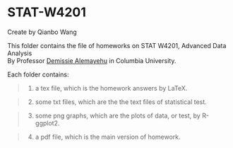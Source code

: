 # STAT-W4201

Create by Qianbo Wang

This folder contains the file of homeworks on STAT W4201, Advanced Data Analysis    
By Professor [Demissie Alemayehu](http://www.stat.columbia.edu/~alem/) in Columbia University. 

Each folder contains: 
> 1. a tex file, which is the homework answers by LaTeX.    

> 2. some txt files, which are the the text files of statistical test.  

> 3. some png graphs, which are the plots of data, or test, by R-ggplot2.

> 4. a pdf file, which is the main version of homework.

